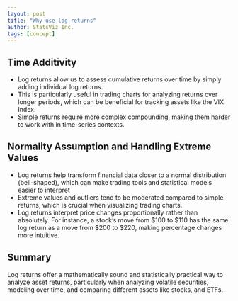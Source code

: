```yaml
---
layout: post
title: "Why use log returns"
author: StatsViz Inc. 
tags: [concept]
---
```


## Time Additivity
* Log returns allow us to assess cumulative returns over time by simply adding individual log returns. 
* This is particularly useful in trading charts for analyzing returns over longer periods, which can be beneficial for tracking assets like the VIX Index.
* Simple returns require more complex compounding, making them harder to work with in time-series contexts.

## Normality Assumption and Handling Extreme Values
* Log returns help transform financial data closer to a normal distribution (bell-shaped), which can make trading tools and statistical models easier to interpret 
* Extreme values and outliers tend to be moderated compared to simple returns, which is crucial when visualizing trading charts.
* Log returns interpret price changes proportionally rather than absolutely. For instance, a stock’s move from $100 to $110 has the same log return as a move from $200 to $220, making percentage changes more intuitive.

## Summary
Log returns offer a mathematically sound and statistically practical way to analyze asset returns, particularly when analyzing volatile securities, modeling over time, and comparing different assets like stocks, and ETFs. 